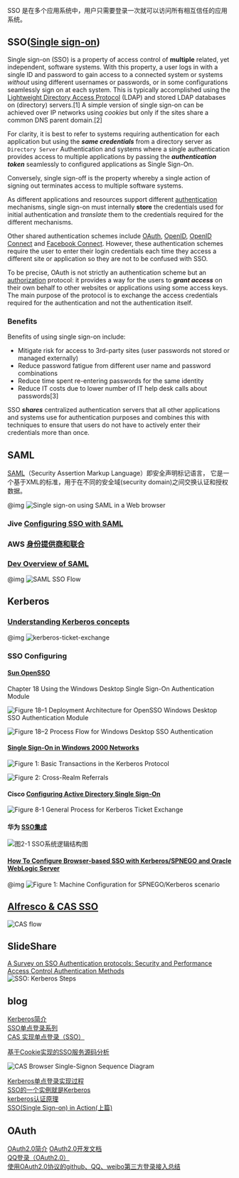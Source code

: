 SSO 是在多个应用系统中，用户只需要登录一次就可以访问所有相互信任的应用系统。

## SSO([Single sign-on](https://en.wikipedia.org/wiki/Single_sign-on))
Single sign-on (SSO) is a property of access control of **multiple** related, yet independent, software systems. With this property, a user logs in with a single ID and password to gain access to a connected system or systems *without* using different usernames or passwords, or in some configurations seamlessly sign on at each system. This is typically accomplished using the [Lightweight Directory Access Protocol](https://en.wikipedia.org/wiki/Lightweight_Directory_Access_Protocol) (LDAP) and stored LDAP databases on (directory) servers.[1] A simple version of single sign-on can be achieved over IP networks using *cookies* but only if the sites share a common DNS parent domain.[2]

For clarity, it is best to refer to systems requiring authentication for each application but using the ***same credentials*** from a directory server as `Directory Server` Authentication and systems where a single authentication provides access to multiple applications by passing the ***authentication token*** seamlessly to configured applications as Single Sign-On.

Conversely, single sign-off is the property whereby a single action of signing out terminates access to multiple software systems.

As different applications and resources support different [authentication](https://en.wikipedia.org/wiki/Authentication) mechanisms, single sign-on must internally **store** the credentials used for initial authentication and *translate* them to the credentials required for the different mechanisms.

Other shared authentication schemes include [OAuth](https://en.wikipedia.org/wiki/OAuth), [OpenID](https://en.wikipedia.org/wiki/OpenID), [OpenID Connect](https://en.wikipedia.org/wiki/OpenID_Connect) and [Facebook Connect](https://en.wikipedia.org/wiki/Facebook_Connect). However, these authentication schemes require the user to enter their login credentials each time they access a different site or application so they are not to be confused with SSO.

To be precise, OAuth is not strictly an authentication scheme but an [authorization](https://en.wikipedia.org/wiki/Authorization) protocol: it provides a way for the users to ***grant access*** on their own behalf to other websites or applications using some access keys. The main purpose of the protocol is to exchange the access credentials required for the authentication and not the authentication itself.

### Benefits
Benefits of using single sign-on include:

- Mitigate risk for access to 3rd-party sites (user passwords not stored or managed externally)  
- Reduce password fatigue from different user name and password combinations  
- Reduce time spent re-entering passwords for the same identity  
- Reduce IT costs due to lower number of IT help desk calls about passwords[3]  

SSO ***shares*** centralized authentication servers that all other applications and systems use for authentication purposes and combines this with techniques to ensure that users do not have to actively enter their credentials more than once.

## SAML
[SAML](https://en.wikipedia.org/wiki/Security_Assertion_Markup_Language)（Security Assertion Markup Language）即安全声明标记语言， 它是一个基于XML的标准，用于在不同的安全域(security domain)之间交换认证和授权数据。

@img ![Single sign-on using SAML in a Web browser](https://upload.wikimedia.org/wikipedia/en/0/04/Saml2-browser-sso-redirect-post.png)

### Jive [Configuring SSO with SAML](https://docs.jivesoftware.com/jive/6.0/community_admin/index.jsp?topic=/com.jivesoftware.help.sbs.online_6.0/admin/UnderstandingSSOKerberos.html)

### AWS [身份提供商和联合](http://docs.aws.amazon.com/zh_cn/IAM/latest/UserGuide/id_roles_providers.html)

### [Dev Overview of SAML](https://developers.onelogin.com/saml)
@img ![SAML SSO Flow](https://developers.onelogin.com/assets/img/pages/saml/sso-diagram.svg)

## Kerberos
### [Understanding Kerberos concepts](https://docs.typo3.org/typo3cms/extensions/ig_ldap_sso_auth/SSO/Kerberos.html)
@img ![kerberos-ticket-exchange](https://docs.typo3.org/typo3cms/extensions/ig_ldap_sso_auth/_images/kerberos-ticket-exchange.png)

### SSO Configuring
#### [Sun OpenSSO](https://docs.oracle.com/cd/E19681-01/820-3746/6nf8qcvgh/index.html)
Chapter 18 Using the Windows Desktop Single Sign-On Authentication Module

![Figure 18–1 Deployment Architecture for OpenSSO Windows Desktop SSO Authentication Module](https://docs.oracle.com/cd/E19681-01/820-3746/images/WSSO2.gif)  

![Figure 18–2 Process Flow for Windows Desktop SSO Authentication](https://docs.oracle.com/cd/E19681-01/820-3746/images/WSSOFlow.gif)  

#### [Single Sign-On in Windows 2000 Networks](https://msdn.microsoft.com/en-us/library/bb742456.aspx)
![Figure 1: Basic Transactions in the Kerberos Protocol](https://msdn.microsoft.com/en-us/library/bb742456.ntks01_big(l=en-us).gif)  

![Figure 2: Cross-Realm Referrals](https://i-msdn.sec.s-msft.com/dynimg/IC15653.gif)

#### Cisco [Configuring Active Directory Single Sign-On](http://www.cisco.com/c/en/us/td/docs/security/nac/appliance/configuration_guide/49/cas/49cas-book/s_adsso.html)
![Figure 8-1 General Process for Kerberos Ticket Exchange](http://www.cisco.com/c/dam/en/us/td/i/100001-200000/180001-190000/183001-184000/183467.ps/_jcr_content/renditions/183467.jpg)

#### 华为 [SSO集成](http://support.huawei.com/enterprise/docinforeader!loadDocument1.action?contentId=DOC1000093079&partNo=10052)

![图2-1 SSO系统逻辑结构图](http://support.huawei.com/enterprise/product/images/be1ed5d611e948538dd05ab5791e0954)

#### [How To Configure Browser-based SSO with Kerberos/SPNEGO and Oracle WebLogic Server](http://www.oracle.com/technetwork/articles/idm/weblogic-sso-kerberos-1619890.html)
@img ![Figure 1: Machine Configuration for SPNEGO/Kerberos scenario](http://www.oracle.com/ocom/groups/public/@otn/documents/digitalasset/1619913.jpg)

## [Alfresco & CAS SSO](http://www.seedim.com.au/content/alfresco-cas-sso)
![CAS flow](http://www.seedim.com.au/sites/default/files/images/casblog.png)

## SlideShare
[A Survey on SSO Authentication protocols: Security and Performance](https://www.slideshare.net/MohammadAminSaghizad/a-survey-on-sso-authentication-protocols-security-and-performance)  
[Access Control Authentication Methods](https://www.slideshare.net/hawa143/week3-lecture)  
![SSO: Kerberos Steps](https://image.slidesharecdn.com/week3-lecture-130129073718-phpapp01/95/week3-lecture-33-638.jpg?cb=1359445181)  

## blog
[Kerberos简介](http://www.cnblogs.com/idior/archive/2006/03/20/354027.html)  
[SSO单点登录系列](http://blog.csdn.net/ae6623/article/category/1402098)  
[CAS 实现单点登录（SSO）](http://blog.csdn.net/hejingyuan6/article/details/44277023)  

[基于Cookie实现的SSO服务源码分析](https://my.oschina.net/kanlianhui/blog/393276)

![CAS Browser Single-Signon Sequence Diagram](https://static.oschina.net/uploads/img/201511/04073455_iD5D.png)

[Kerberos单点登录实现过程](http://dsw.iteye.com/blog/333351)  
[SSO的一个实例就是Kerberos](http://blog.sina.com.cn/s/blog_43b0f8650100pa1a.html)  
[kerberos认证原理](http://blog.csdn.net/wulantian/article/details/42418231)  
[SSO(Single Sign-on) in Action(上篇)](http://www.blogjava.net/security/archive/2006/10/02/sso_in_action.html)  

## OAuth
[OAuth2.0简介](http://wiki.open.qq.com/wiki/mobile/OAuth2.0%E7%AE%80%E4%BB%8B) [OAuth2.0开发文档](http://wiki.open.qq.com/wiki/mobile/OAuth2.0%E5%BC%80%E5%8F%91%E6%96%87%E6%A1%A3)  
[QQ登录（OAuth2.0）](http://www.cnblogs.com/wu-jian/p/3134959.html)  
[使用OAuth2.0协议的github、QQ、weibo第三方登录接入总结](http://www.cnblogs.com/gabrielchen/p/5800225.html)  
